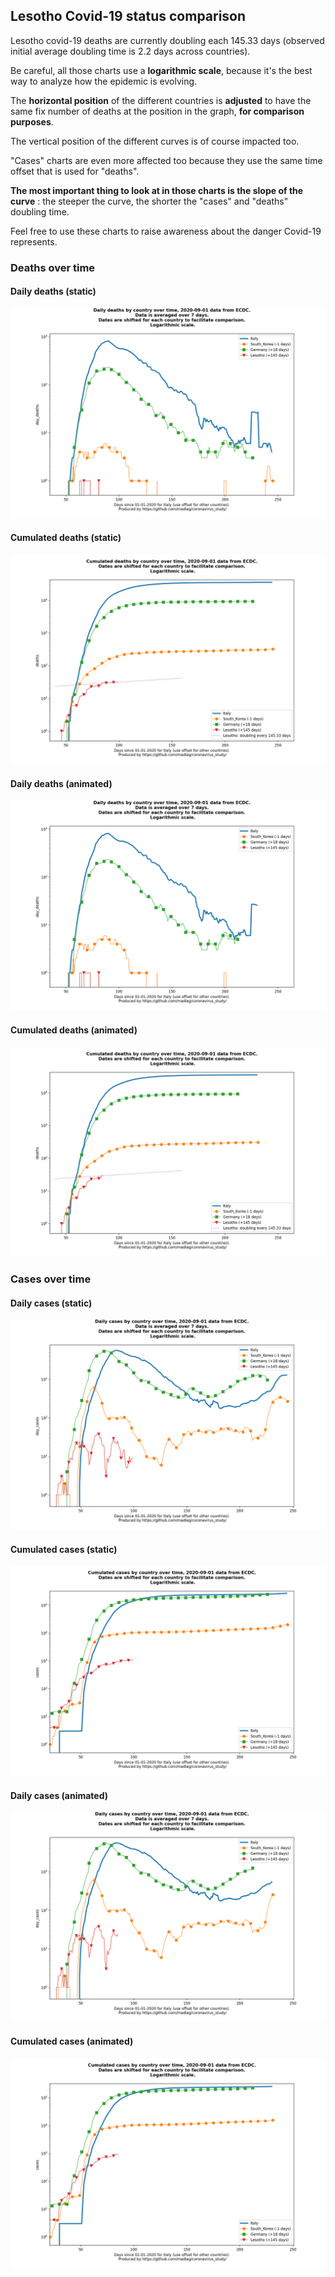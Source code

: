 ## Lesotho Covid-19 status comparison 

Lesotho covid-19 deaths are currently doubling each 145.33 days (observed initial average doubling time is 2.2 days across countries).



Be careful, all those charts use a **logarithmic scale**, because it's the best way to analyze how the epidemic is evolving.
 
The **horizontal position** of the different countries is **adjusted** to have the same fix number of deaths at the position in the graph, **for comparison purposes**.

The vertical position of the different curves is of course impacted too.

"Cases" charts are even more affected too because they use the same time offset that is used for "deaths".

**The most important thing to look at in those charts is the slope of the curve** : the steeper the curve, the shorter the "cases" and "deaths" doubling time.

Feel free to use these charts to raise awareness about the danger Covid-19 represents. 


 
### Deaths over time
 
#### Daily deaths (static)
![Lesotho covid-19 daily deaths static chart](https://raw.githubusercontent.com/madlag/coronavirus_study/master/notebooks/graphs/2020-09-01/countries/Lesotho/2020-09-01_Lesotho_day_deaths.png "Lesotho covid-19 day_deaths static chart")   
 
#### Cumulated deaths (static)
![Lesotho covid-19 cumulated deaths static chart](https://raw.githubusercontent.com/madlag/coronavirus_study/master/notebooks/graphs/2020-09-01/countries/Lesotho/2020-09-01_Lesotho_deaths.png "Lesotho covid-19 deaths static chart")   
 
#### Daily deaths (animated)
![Lesotho covid-19 daily deaths animated chart](https://raw.githubusercontent.com/madlag/coronavirus_study/master/notebooks/graphs/2020-09-01/countries/Lesotho/2020-09-01_Lesotho_day_deaths.gif "Lesotho covid-19 day_deaths animated chart")   
 
#### Cumulated deaths (animated)
![Lesotho covid-19 cumulated deaths animated chart](https://raw.githubusercontent.com/madlag/coronavirus_study/master/notebooks/graphs/2020-09-01/countries/Lesotho/2020-09-01_Lesotho_deaths.gif "Lesotho covid-19 deaths animated chart")   

 
### Cases over time
 
#### Daily cases (static)
![Lesotho covid-19 daily cases static chart](https://raw.githubusercontent.com/madlag/coronavirus_study/master/notebooks/graphs/2020-09-01/countries/Lesotho/2020-09-01_Lesotho_day_cases.png "Lesotho covid-19 day_cases static chart")   
 
#### Cumulated cases (static)
![Lesotho covid-19 cumulated cases static chart](https://raw.githubusercontent.com/madlag/coronavirus_study/master/notebooks/graphs/2020-09-01/countries/Lesotho/2020-09-01_Lesotho_cases.png "Lesotho covid-19 cases static chart")   
 
#### Daily cases (animated)
![Lesotho covid-19 daily cases animated chart](https://raw.githubusercontent.com/madlag/coronavirus_study/master/notebooks/graphs/2020-09-01/countries/Lesotho/2020-09-01_Lesotho_day_cases.gif "Lesotho covid-19 day_cases animated chart")   
 
#### Cumulated cases (animated)
![Lesotho covid-19 cumulated cases animated chart](https://raw.githubusercontent.com/madlag/coronavirus_study/master/notebooks/graphs/2020-09-01/countries/Lesotho/2020-09-01_Lesotho_cases.gif "Lesotho covid-19 cases animated chart")   

